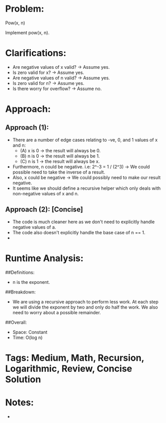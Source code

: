 # Problem:
  Pow(x, n)
  
  Implement pow(x, n).
  
# Clarifications:
  - Are negative values of x valid? -> Assume yes.
  - Is zero valid for x? -> Assume yes.
  - Are negative values of n valid? -> Assume yes.
  - Is zero valid for n? -> Assume yes.
  - Is there worry for overflow? -> Assume no.

# Approach:

## Approach (1):
  - There are a number of edge cases relating to -ve, 0, and 1 values of x and n:
    - (A) x is 0 -> the result will always be 0.
    - (B) n is 0 -> the result will always be 1.
    - (C) n is 1 -> the result will always be x.
  - Furthermore, n could be negative.  i.e: 2^-3 = 1 / (2^3) -> We could possible need to take the inverse of a result.
  - Also, x could be negative -> We could possibly need to make our result negative.
  - It seems like we should define a recursive helper which only deals with non-negative values of x and n.

## Approach (2): [Concise]
  - The code is much cleaner here as we don't need to explicitly handle negative values of a.
  - The code also doesn't explicitly handle the base case of n == 1.
  - 

# Runtime Analysis:
##Definitions:
  - n is the exponent.

##Breakdown:
  - We are using a recursive approach to perform less work.  At each step we will divide the exponent by two and only do half the work.  We also need to worry about a possible remainder.

##Overall:
  - Space: Constant
  - Time: O(log n)

# Tags: Medium, Math, Recursion, Logarithmic, Review, Concise Solution

# Notes:
  - 